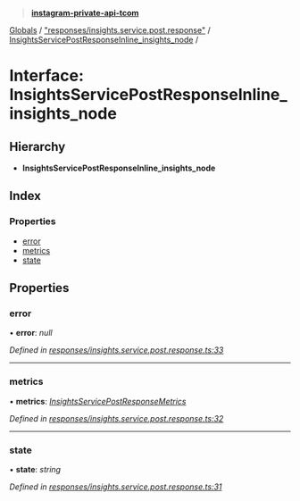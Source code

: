 > **[instagram-private-api-tcom](../README.md)**

[Globals](../README.md) / ["responses/insights.service.post.response"](../modules/_responses_insights_service_post_response_.md) / [InsightsServicePostResponseInline_insights_node](_responses_insights_service_post_response_.insightsservicepostresponseinline_insights_node.md) /

# Interface: InsightsServicePostResponseInline_insights_node

## Hierarchy

* **InsightsServicePostResponseInline_insights_node**

## Index

### Properties

* [error](_responses_insights_service_post_response_.insightsservicepostresponseinline_insights_node.md#error)
* [metrics](_responses_insights_service_post_response_.insightsservicepostresponseinline_insights_node.md#metrics)
* [state](_responses_insights_service_post_response_.insightsservicepostresponseinline_insights_node.md#state)

## Properties

###  error

• **error**: *null*

*Defined in [responses/insights.service.post.response.ts:33](https://github.com/cuonglnhust/instagram-private-api-tcom/blob/3e16058/src/responses/insights.service.post.response.ts#L33)*

___

###  metrics

• **metrics**: *[InsightsServicePostResponseMetrics](_responses_insights_service_post_response_.insightsservicepostresponsemetrics.md)*

*Defined in [responses/insights.service.post.response.ts:32](https://github.com/cuonglnhust/instagram-private-api-tcom/blob/3e16058/src/responses/insights.service.post.response.ts#L32)*

___

###  state

• **state**: *string*

*Defined in [responses/insights.service.post.response.ts:31](https://github.com/cuonglnhust/instagram-private-api-tcom/blob/3e16058/src/responses/insights.service.post.response.ts#L31)*